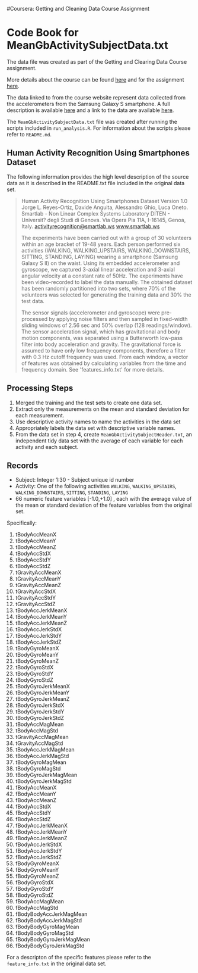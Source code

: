 #Coursera: Getting and Cleaning Data Course Assignment
# Code Book for MeanGbActivitySubjectData.txt 


The data file was created as part of the Getting and Clearing Data Course assignment.

More details about the course can be found [here](https://www.coursera.org/learn/data-cleaning/home/welcome) and for the assignment [here](https://www.coursera.org/learn/data-cleaning/peer/FIZtT/getting-and-cleaning-data-course-project). 

The data linked to from the course website represent data collected from the accelerometers from the Samsung Galaxy S smartphone. A full description is available [here](http://archive.ics.uci.edu/ml/datasets/Human+Activity+Recognition+Using+Smartphones) and a link to the data are available [here](https://d396qusza40orc.cloudfront.net/getdata%2Fprojectfiles%2FUCI%20HAR%20Dataset.zip).

The `MeanGbActivitySubjectData.txt` file was created after running the scripts included in `run_analysis.R`. For information about the scripts please refer to `README.md`.

## Human Activity Recognition Using Smartphones Dataset 

The following information provides the high level description of the source data as it is described in the README.txt file included in the original data set. 

> Human Activity Recognition Using Smartphones Dataset
> Version 1.0
> Jorge L. Reyes-Ortiz, Davide Anguita, Alessandro Ghio, Luca Oneto.
> Smartlab - Non Linear Complex Systems Laboratory
> DITEN - Universit? degli Studi di Genova.
> Via Opera Pia 11A, I-16145, Genoa, Italy.
> activityrecognition@smartlab.ws
> www.smartlab.ws
> 	
> The experiments have been carried out with a group of 30 volunteers within an age bracket of 19-48 years. Each person performed six activities (WALKING, WALKING_UPSTAIRS, WALKING_DOWNSTAIRS, SITTING, STANDING, LAYING) wearing a smartphone (Samsung Galaxy S II) on the waist. Using its embedded accelerometer and gyroscope, we captured 3-axial linear acceleration and 3-axial angular velocity at a constant rate of 50Hz. The experiments have been video-recorded to label the data manually. The obtained dataset has been randomly partitioned into two sets, where 70% of the volunteers was selected for generating the training data and 30% the test data. 
> 	
> The sensor signals (accelerometer and gyroscope) were pre-processed by applying noise filters and then sampled in fixed-width sliding windows of 2.56 sec and 50% overlap (128 readings/window). The sensor acceleration signal, which has gravitational and body motion components, was separated using a Butterworth low-pass filter into body acceleration and gravity. The gravitational force is assumed to have only low frequency components, therefore a filter with 0.3 Hz cutoff frequency was used. From each window, a vector of features was obtained by calculating variables from the time and frequency domain. See 'features_info.txt' for more details.

## Processing Steps 

1. Merged the training and the test sets to create one data set.
1. Extract only the measurements on the mean and standard deviation for each measurement.
1. Use descriptive activity names to name the activities in the data set
1. Appropriately labels the data set with descriptive variable names.
1. From the data set in step 4, create `MeanGbActivitySubjectHeader.txt`, an independent tidy data set with the average of each variable for each activity and each subject.

## Records

* Subject: Integer 1:30 - Subject unique id number
* Activity: One of the following activities `WALKING`, `WALKING_UPSTAIRS`, `WALKING_DOWNSTAIRS`, `SITTING`, `STANDING`, `LAYING`
* 66 numeric feature variables [-1.0,+1.0] , each with the average value of the mean or standard deviation of the feature variables from the original set.

Specifically:

1. tBodyAccMeanX
1. tBodyAccMeanY
1. tBodyAccMeanZ
1. tBodyAccStdX
1. tBodyAccStdY
1. tBodyAccStdZ
1. tGravityAccMeanX
1. tGravityAccMeanY
1. tGravityAccMeanZ
1. tGravityAccStdX
1. tGravityAccStdY
1. tGravityAccStdZ
1. tBodyAccJerkMeanX
1. tBodyAccJerkMeanY
1. tBodyAccJerkMeanZ
1. tBodyAccJerkStdX
1. tBodyAccJerkStdY
1. tBodyAccJerkStdZ
1. tBodyGyroMeanX
1. tBodyGyroMeanY
1. tBodyGyroMeanZ
1. tBodyGyroStdX
1. tBodyGyroStdY
1. tBodyGyroStdZ
1. tBodyGyroJerkMeanX
1. tBodyGyroJerkMeanY
1. tBodyGyroJerkMeanZ
1. tBodyGyroJerkStdX
1. tBodyGyroJerkStdY
1. tBodyGyroJerkStdZ
1. tBodyAccMagMean
1. tBodyAccMagStd
1. tGravityAccMagMean
1. tGravityAccMagStd
1. tBodyAccJerkMagMean
1. tBodyAccJerkMagStd
1. tBodyGyroMagMean
1. tBodyGyroMagStd
1. tBodyGyroJerkMagMean
1. tBodyGyroJerkMagStd
1. fBodyAccMeanX
1. fBodyAccMeanY
1. fBodyAccMeanZ
1. fBodyAccStdX
1. fBodyAccStdY
1. fBodyAccStdZ
1. fBodyAccJerkMeanX
1. fBodyAccJerkMeanY
1. fBodyAccJerkMeanZ
1. fBodyAccJerkStdX
1. fBodyAccJerkStdY
1. fBodyAccJerkStdZ
1. fBodyGyroMeanX
1. fBodyGyroMeanY
1. fBodyGyroMeanZ
1. fBodyGyroStdX
1. fBodyGyroStdY
1. fBodyGyroStdZ
1. fBodyAccMagMean
1. fBodyAccMagStd
1. fBodyBodyAccJerkMagMean
1. fBodyBodyAccJerkMagStd
1. fBodyBodyGyroMagMean
1. fBodyBodyGyroMagStd
1. fBodyBodyGyroJerkMagMean
1. fBodyBodyGyroJerkMagStd

For a descripton of the specific features please refer to the `feature_info.txt` in the original data set.